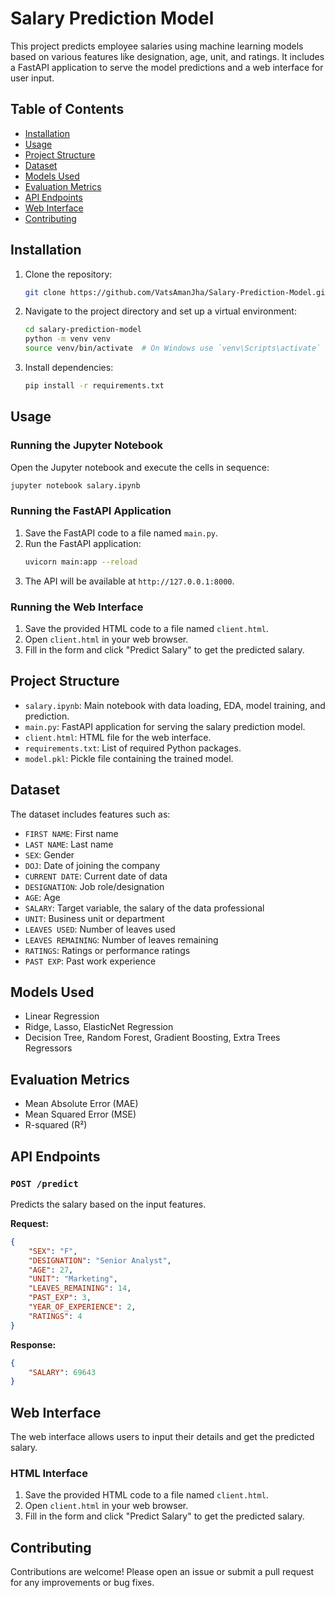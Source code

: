 # Salary Prediction Model

This project predicts employee salaries using machine learning models based on various features like designation, age, unit, and ratings. It includes a FastAPI application to serve the model predictions and a web interface for user input.

## Table of Contents

- [Installation](#installation)
- [Usage](#usage)
- [Project Structure](#project-structure)
- [Dataset](#dataset)
- [Models Used](#models-used)
- [Evaluation Metrics](#evaluation-metrics)
- [API Endpoints](#api-endpoints)
- [Web Interface](#web-interface)
- [Contributing](#contributing)

## Installation

1. Clone the repository:
   ```sh 
   git clone https://github.com/VatsAmanJha/Salary-Prediction-Model.git
   ```
2. Navigate to the project directory and set up a virtual environment:
   ```sh
   cd salary-prediction-model
   python -m venv venv
   source venv/bin/activate  # On Windows use `venv\Scripts\activate`
   ```
3. Install dependencies:
   ```sh
   pip install -r requirements.txt
   ```

## Usage

### Running the Jupyter Notebook

Open the Jupyter notebook and execute the cells in sequence:
   ```sh
   jupyter notebook salary.ipynb
   ```

### Running the FastAPI Application

1. Save the FastAPI code to a file named `main.py`.
2. Run the FastAPI application:
   ```sh
   uvicorn main:app --reload
   ```
3. The API will be available at `http://127.0.0.1:8000`.

### Running the Web Interface

1. Save the provided HTML code to a file named `client.html`.
2. Open `client.html` in your web browser.
3. Fill in the form and click "Predict Salary" to get the predicted salary.

## Project Structure

- `salary.ipynb`: Main notebook with data loading, EDA, model training, and prediction.
- `main.py`: FastAPI application for serving the salary prediction model.
- `client.html`: HTML file for the web interface.
- `requirements.txt`: List of required Python packages.
- `model.pkl`: Pickle file containing the trained model.

## Dataset

The dataset includes features such as:
- `FIRST NAME`: First name  
- `LAST NAME`: Last name  
- `SEX`: Gender  
- `DOJ`: Date of joining the company 
- `CURRENT DATE`: Current date of data 
- `DESIGNATION`: Job role/designation  
- `AGE`: Age  
- `SALARY`: Target variable, the salary of the data professional 
- `UNIT`: Business unit or department  
- `LEAVES USED`: Number of leaves used  
- `LEAVES REMAINING`: Number of leaves remaining  
- `RATINGS`: Ratings or performance ratings  
- `PAST EXP`: Past work experience

## Models Used

- Linear Regression
- Ridge, Lasso, ElasticNet Regression
- Decision Tree, Random Forest, Gradient Boosting, Extra Trees Regressors

## Evaluation Metrics

- Mean Absolute Error (MAE)
- Mean Squared Error (MSE)
- R-squared (R²)

## API Endpoints

### `POST /predict`

Predicts the salary based on the input features.

**Request:**

```json
{
    "SEX": "F",
    "DESIGNATION": "Senior Analyst",
    "AGE": 27,
    "UNIT": "Marketing",
    "LEAVES_REMAINING": 14,
    "PAST_EXP": 3,
    "YEAR_OF_EXPERIENCE": 2,
    "RATINGS": 4
}
```

**Response:**

```json
{
    "SALARY": 69643
}
```

## Web Interface

The web interface allows users to input their details and get the predicted salary. 

### HTML Interface

1. Save the provided HTML code to a file named `client.html`.
2. Open `client.html` in your web browser.
3. Fill in the form and click "Predict Salary" to get the predicted salary.

## Contributing

Contributions are welcome! Please open an issue or submit a pull request for any improvements or bug fixes.


